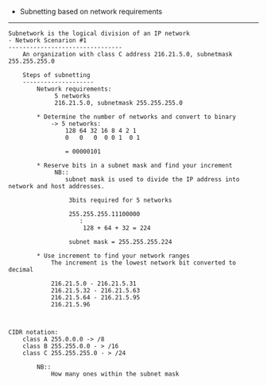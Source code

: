 - Subnetting based on network requirements
-----------------------------------------------------------------------
	Subnetwork is the logical division of an IP network
	- Network Scenarion #1
	--------------------------------
		An organization with class C address 216.21.5.0, subnetmask 255.255.255.0

		Steps of subnetting
		--------------------
			Network requirements:
				 5 networks
				 216.21.5.0, subnetmask 255.255.255.0

			* Determine the number of networks and convert to binary
				-> 5 networks:
					128 64 32 16 8 4 2 1
					0	0	0  0 0 1  0 1
  
					= 00000101

			* Reserve bits in a subnet mask and find your increment
				 NB::
				 	subnet mask is used to divide the IP address into network and host addresses.

					 3bits required for 5 networks

					 255.255.255.11100000
					 	:
						 128 + 64 + 32 = 224

					 subnet mask = 255.255.255.224

			* Use increment to find your network ranges	
				The increment is the lowest network bit converted to decimal

				216.21.5.0 - 216.21.5.31
				216.21.5.32 - 216.21.5.63 
				216.21.5.64 - 216.21.5.95  
				216.21.5.96



	CIDR notation:
		class A 255.0.0.0 -> /8
		class B 255.255.0.0 - > /16
		class C 255.255.255.0 - > /24

			NB::
				How many ones within the subnet mask

				